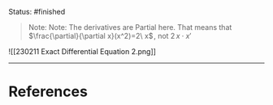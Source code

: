 Status: #finished 
> Note: Note: The derivatives are Partial here. That means that  $\frac{\partial}{\partial x}(x^2)=2\ x$ , not $2\, x \cdot x'$  


![[230211 Exact Differential Equation 2.png]]




---
# References
